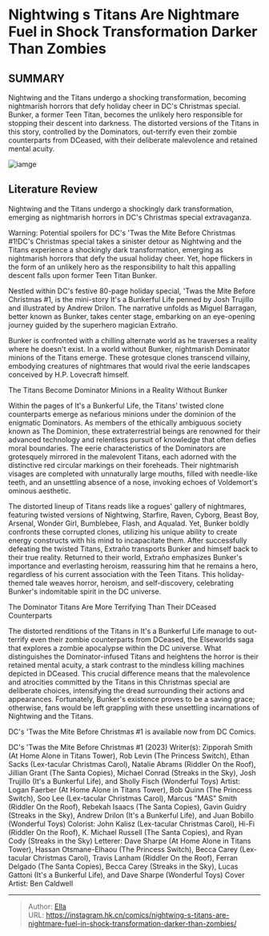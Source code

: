 # Nightwing s Titans Are Nightmare Fuel in Shock Transformation Darker Than Zombies


## SUMMARY 



  Nightwing and the Titans undergo a shocking transformation, becoming nightmarish horrors that defy holiday cheer in DC&#39;s Christmas special.   Bunker, a former Teen Titan, becomes the unlikely hero responsible for stopping their descent into darkness.   The distorted versions of the Titans in this story, controlled by the Dominators, out-terrify even their zombie counterparts from DCeased, with their deliberate malevolence and retained mental acuity.  

![iamge](https://static1.srcdn.com/wordpress/wp-content/uploads/2023/04/nightwing-and-titans-dc-comics.jpg)

## Literature Review

Nightwing and the Titans undergo a shockingly dark transformation, emerging as nightmarish horrors in DC&#39;s Christmas special extravaganza.




Warning: Potential spoilers for DC&#39;s &#39;Twas the Mite Before Christmas #1!DC&#39;s Christmas special takes a sinister detour as Nightwing and the Titans experience a shockingly dark transformation, emerging as nightmarish horrors that defy the usual holiday cheer. Yet, hope flickers in the form of an unlikely hero as the responsibility to halt this appalling descent falls upon former Teen Titan Bunker.




Nestled within DC&#39;s festive 80-page holiday special, &#39;Twas the Mite Before Christmas #1, is the mini-story It&#39;s a Bunkerful Life penned by Josh Trujillo and illustrated by Andrew Drilon. The narrative unfolds as Miguel Barragan, better known as Bunker, takes center stage, embarking on an eye-opening journey guided by the superhero magician Extraño.



          

Bunker is confronted with a chilling alternate world as he traverses a reality where he doesn&#39;t exist. In a world without Bunker, nightmarish Dominator minions of the Titans emerge. These grotesque clones transcend villainy, embodying creatures of nightmares that would rival the eerie landscapes conceived by H.P. Lovecraft himself.


 The Titans Become Dominator Minions in a Reality Without Bunker 


          




Within the pages of It&#39;s a Bunkerful Life, the Titans&#39; twisted clone counterparts emerge as nefarious minions under the dominion of the enigmatic Dominators. As members of the ethically ambiguous society known as The Dominion, these extraterrestrial beings are renowned for their advanced technology and relentless pursuit of knowledge that often defies moral boundaries. The eerie characteristics of the Dominators are grotesquely mirrored in the malevolent Titans, each adorned with the distinctive red circular markings on their foreheads. Their nightmarish visages are completed with unnaturally large mouths, filled with needle-like teeth, and an unsettling absence of a nose, invoking echoes of Voldemort&#39;s ominous aesthetic.

The distorted lineup of Titans reads like a rogues&#39; gallery of nightmares, featuring twisted versions of Nightwing, Starfire, Raven, Cyborg, Beast Boy, Arsenal, Wonder Girl, Bumblebee, Flash, and Aqualad. Yet, Bunker boldly confronts these corrupted clones, utilizing his unique ability to create energy constructs with his mind to incapacitate them. After successfully defeating the twisted Titans, Extraño transports Bunker and himself back to their true reality. Returned to their world, Extraño emphasizes Bunker&#39;s importance and everlasting heroism, reassuring him that he remains a hero, regardless of his current association with the Teen Titans. This holiday-themed tale weaves horror, heroism, and self-discovery, celebrating Bunker&#39;s indomitable spirit in the DC universe.






 The Dominator Titans Are More Terrifying Than Their DCeased Counterparts 
          

The distorted renditions of the Titans in It&#39;s a Bunkerful Life manage to out-terrify even their zombie counterparts from DCeased, the Elseworlds saga that explores a zombie apocalypse within the DC universe. What distinguishes the Dominator-infused Titans and heightens the horror is their retained mental acuity, a stark contrast to the mindless killing machines depicted in DCeased. This crucial difference means that the malevolence and atrocities committed by the Titans in this Christmas special are deliberate choices, intensifying the dread surrounding their actions and appearances. Fortunately, Bunker&#39;s existence proves to be a saving grace; otherwise, fans would be left grappling with these unsettling incarnations of Nightwing and the Titans.




DC&#39;s &#39;Twas the Mite Before Christmas #1 is available now from DC Comics.

 DC&#39;s &#39;Twas the Mite Before Christmas #1 (2023)                  Writer(s): Zipporah Smith (At Home Alone in Titans Tower), Rob Levin (The Princess Switch), Ethan Sacks (Lex-tacular Christmas Carol), Natalie Abrams (Riddler On the Roof), Jillian Grant (The Santa Copies), Michael Conrad (Streaks in the Sky), Josh Trujillo (It&#39;s a Bunkerful Life), and Sholly Fisch (Wonderful Toys)   Artist: Logan Faerber (At Home Alone in Titans Tower), Bob Quinn (The Princess Switch), Soo Lee (Lex-tacular Christmas Carol), Marcus &#34;MAS&#34; Smith (Riddler On the Roof), Rebekah Isaacs (The Santa Copies), Gavin Guidry (Streaks in the Sky), Andrew Drilon (It&#39;s a Bunkerful Life), and Juan Bobillo (Wonderful Toys)   Colorist: John Kalisz (Lex-tacular Christmas Carol), Hi-Fi (Riddler On the Roof), K. Michael Russell (The Santa Copies), and Ryan Cody (Streaks in the Sky)   Letterer: Dave Sharpe (At Home Alone in Titans Tower), Hassan Otsmane-Elhaou (The Princess Switch), Becca Carey (Lex-tacular Christmas Carol), Travis Lanham (Riddler On the Roof), Ferran Delgado (The Santa Copies), Becca Carey (Streaks in the Sky), Lucas Gattoni (It&#39;s a Bunkerful Life), and Dave Sharpe (Wonderful Toys)   Cover Artist: Ben Caldwell      




---

> Author: [Ella](https://instagram.hk.cn/)  
> URL: https://instagram.hk.cn/comics/nightwing-s-titans-are-nightmare-fuel-in-shock-transformation-darker-than-zombies/  

